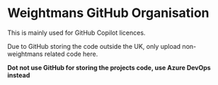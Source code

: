 # Weightmans GitHub Organisation

This is mainly used for GitHub Copilot licences.

Due to GitHub storing the code outside the UK, only upload non-weightmans related code here.

**Dot not use GitHub for storing the projects code, use Azure DevOps instead**
